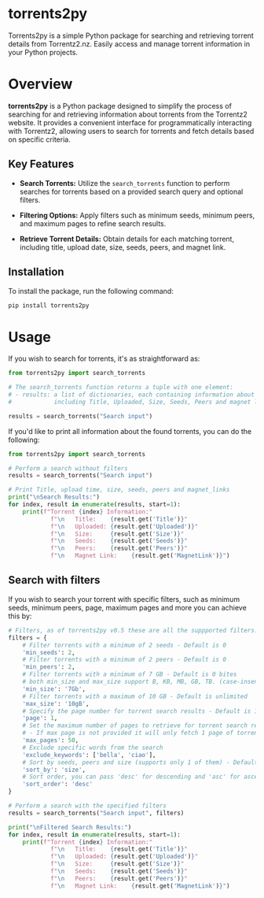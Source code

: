 # torrents2py

Torrents2py is a simple Python package for searching and retrieving torrent details from Torrentz2.nz. Easily access and manage torrent information in your Python projects.

# Overview

**torrents2py** is a Python package designed to simplify the process of searching for and retrieving information about torrents from the Torrentz2 website. It provides a convenient interface for programmatically interacting with Torrentz2, allowing users to search for torrents and fetch details based on specific criteria.

## Key Features

- **Search Torrents:** Utilize the `search_torrents` function to perform searches for torrents based on a provided search query and optional filters.

- **Filtering Options:** Apply filters such as minimum seeds, minimum peers, and maximum pages to refine search results.

- **Retrieve Torrent Details:** Obtain details for each matching torrent, including title, upload date, size, seeds, peers, and magnet link.

## Installation

To install the package, run the following command:

```bash
pip install torrents2py
```

# Usage
If you wish to search for torrents, it's as straightforward as:
```python
from torrents2py import search_torrents

# The search_torrents function returns a tuple with one element:
# - results: a list of dictionaries, each containing information about a torrent,
#            including Title, Uploaded, Size, Seeds, Peers and magnet links.

results = search_torrents("Search input")

```

If you'd like to print all information about the found torrents, you can do the following:

```python
from torrents2py import search_torrents

# Perform a search without filters
results = search_torrents("Search input")

# Print Title, upload time, size, seeds, peers and magnet_links
print("\nSearch Results:")
for index, result in enumerate(results, start=1):
    print(f"Torrent {index} Information:"
            f"\n   Title:    {result.get('Title')}"
            f"\n   Uploaded: {result.get('Uploaded')}"
            f"\n   Size:     {result.get('Size')}"
            f"\n   Seeds:    {result.get('Seeds')}"
            f"\n   Peers:    {result.get('Peers')}"
            f"\n   Magnet Link:    {result.get('MagnetLink')}")
```

## Search with filters
If you wish to search your torrent with specific filters, such as minimum seeds, minimum peers, page, maximum pages and more you can achieve this by:

```python
# Filters, as of torrents2py v0.5 these are all the suppported filters:
filters = {
    # Filter torrents with a minimum of 2 seeds - Default is 0
    'min_seeds': 2,
    # Filter torrents with a minimum of 2 peers - Default is 0
    'min_peers': 2,
    # Filter torrents with a minimum of 7 GB - Default is 0 bites
    # both min_size and max_size support B, KB, MB, GB, TB. (case-insensitive as shown)
    'min_size': '7Gb',
    # Filter torrents with a maximum of 10 GB - Default is unlimited
    'max_size': '10gB',
    # Specify the page number for torrent search results - Default is 1
    'page': 1,
    # Set the maximum number of pages to retrieve for torrent search results
    # - If max page is not provided it will only fetch 1 page of torrents
    'max_pages': 50,
    # Exclude specific words from the search
    'exclude_keywords': ['bella', 'ciao'],
    # Sort by seeds, peers and size (supports only 1 of them) - Default is None
    'sort_by': 'size',
    # Sort order, you can pass 'desc' for descending and 'asc' for ascending - The default is None. However, if 'sort_order' isn't specified, the default is ascending ('asc')
    'sort_order': 'desc'
}

# Perform a search with the specified filters
results = search_torrents("Search input", filters)

print("\nFiltered Search Results:")
for index, result in enumerate(results, start=1):
    print(f"Torrent {index} Information:"
            f"\n   Title:    {result.get('Title')}"
            f"\n   Uploaded: {result.get('Uploaded')}"
            f"\n   Size:     {result.get('Size')}"
            f"\n   Seeds:    {result.get('Seeds')}"
            f"\n   Peers:    {result.get('Peers')}"
            f"\n   Magnet Link:    {result.get('MagnetLink')}")


```



